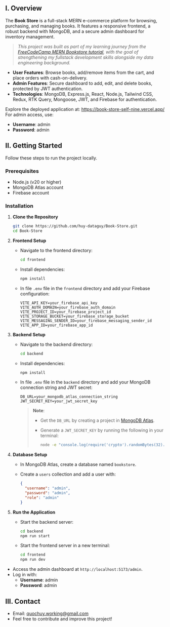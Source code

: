 ## I. Overview

The **Book Store** is a full-stack MERN e-commerce platform for browsing, purchasing, and managing books. It features a responsive frontend, a robust backend with MongoDB, and a secure admin dashboard for inventory management.

> _This project was built as part of my learning journey from the [FreeCodeCamp MERN Bookstore tutorial](https://youtu.be/pgw2KPfgK1E?si=AaViTiJXjJ0OVJa9), with the goal of strengthening my fullstack development skills alongside my data engineering background._

- **User Features**: Browse books, add/remove items from the cart, and place orders with cash-on-delivery.
- **Admin Features**: Secure dashboard to add, edit, and delete books, protected by JWT authentication.
- **Technologies**: MongoDB, Express.js, React, Node.js, Tailwind CSS, Redux, RTK Query, Mongoose, JWT, and Firebase for authentication.

Explore the deployed application at: https://book-store-self-nine.vercel.app/
For admin access, use:

- **Username**: admin
- **Password**: admin
  
## II. Getting Started
Follow these steps to run the project locally.
### Prerequisites

- Node.js (v20 or higher)
- MongoDB Atlas account
- Firebase account

### Installation

1. **Clone the Repository**
    
    ```bash
    git clone https://github.com/huy-dataguy/Book-Store.git
    cd Book-Store
    ```
    
2. **Frontend Setup**
    
    - Navigate to the frontend directory:
        
        ```bash
        cd frontend
        ```
        
    - Install dependencies:
        
        ```bash
        npm install
        ```
        
    - In file `.env` file in the `frontend` directory and add your Firebase configuration:
        ```env
        VITE_API_KEY=your_firebase_api_key
        VITE_AUTH_DOMAIN=your_firebase_auth_domain
        VITE_PROJECT_ID=your_firebase_project_id
        VITE_STORAGE_BUCKET=your_firebase_storage_bucket
        VITE_MESSAGING_SENDER_ID=your_firebase_messaging_sender_id
        VITE_APP_ID=your_firebase_app_id
        ```
        
3. **Backend Setup**
    
    - Navigate to the backend directory:
        ```bash
        cd backend
        ```
    - Install dependencies:
        ```bash
        npm install
        ```
        
    - In file `.env` file in the `backend` directory and add your MongoDB connection string and JWT secret:
        
        ```env
        DB_URL=your_mongodb_atlas_connection_string
        JWT_SECRET_KEY=your_jwt_secret_key
        ```
        
        > **Note**:
        > - Get the `DB_URL` by creating a project in [MongoDB Atlas](https://www.mongodb.com/cloud/atlas).
        > - Generate a `JWT_SECRET_KEY` by running the following in your terminal:
        >     
        >     ```bash
        >     node -e "console.log(require('crypto').randomBytes(32).toString('hex'))"
        >     ```
        >     
        
4. **Database Setup**
    - In MongoDB Atlas, create a database named `bookstore`.
    - Create a `users` collection and add a user with:
        
        ```json
        {
          "username": "admin",
          "password": "admin",
          "role": "admin"
        }
        ```
        
5. **Run the Application**
    
    - Start the backend server:
        ```bash
        cd backend
        npm run start
        ```
        
    - Start the frontend server in a new terminal:
        
        ```bash
        cd frontend
        npm run dev
        ```
  - Access the admin dashboard at `http://localhost:5173/admin`.
  - Log in with:
      - **Username**: admin
      - **Password**: admin
## III. Contact
- Email: quochuy.working@gmail.com
- Feel free to contribute and improve this project!
